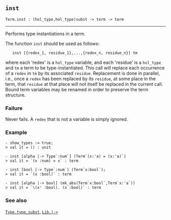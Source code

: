 ## `inst`

``` hol4
Term.inst : (hol_type,hol_type)subst -> term -> term
```

------------------------------------------------------------------------

Performs type instantiations in a term.

The function `inst` should be used as follows:

``` hol4
   inst [{redex_1, residue_1},...,{redex_n, residue_n}] tm
```

where each 'redex' is a `hol_type` variable, and each 'residue' is a
`hol_type` and `tm` a term to be type-instantiated. This call will
replace each occurrence of a `redex` in `tm` by its associated
`residue`. Replacement is done in parallel, i.e., once a `redex` has
been replaced by its `residue`, at some place in the term, that
`residue` at that place will not itself be replaced in the current call.
Bound term variables may be renamed in order to preserve the term
structure.

### Failure

Never fails. A `redex` that is not a variable is simply ignored.

### Example

``` hol4
- show_types := true;
> val it = () : unit

- inst [alpha |-> Type`:num`] (Term`(x:'a) = (x:'a)`)
> val it = `(x :num) = x` : term

- inst [bool |-> Type`:num`] (Term`x:bool`);
> val it = `(x :bool)` : term

- inst [alpha |-> bool] (mk_abs(Term`x:bool`,Term`x:'a`))
> val it = `\(x' :bool). (x :bool)` : term
```

### See also

[`Type.type_subst`](#Type.type_subst), [`Lib.|->`](#Lib..GZKQ4)
